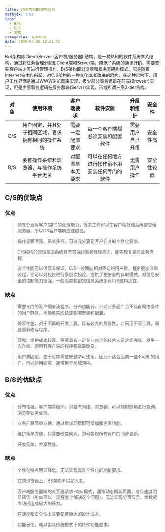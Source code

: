 ```yaml
---
title: CS架构和BS架构区别
mathjax: true
tags:
  - B/S
  - C/S
  - 架构
categories: 专业知识
date: 2019-03-26 12:01:42
---
```

B/S架构即Client/Server (客户机/服务器) 结构，是一种熟知的软件系统体系结构，通过将任务合理分配到Client端和Server端，降低了系统的通讯开销，需要安装客户端才可进行管理操作。B/S架构即浏览器和服务器架构模式。它是随着Internet技术的兴起，对C/S架构的一种变化或者改进的架构。在这种架构下，用户工作界面是通过WWW浏览器来实现，极少部分事务逻辑在前端(Browser)实现，但是主要事务逻辑在服务器端(Server)实现，形成所谓三层3-tier结构。

 对象 | 使用环境 | 客户端要求 | 软件安装 | 升级和维护 | 安全性
 :-: | :-: | :-: | :-: | :-: | :-:
 C/S | 用户固定，并且处于相同区域，要求拥有相同的操作系统 | 需要一定配置要求 | 每一个客户端都必须安装和配置软件 | 需要用户自己升级 | 安全性高
 B/S | 要有操作系统和浏览器，与操作系统平台无关 | 对配置基本无要求 | 可以在任何地方进行操作而不用安装任何专门的软件 | 无需用户操作 | 安全性较低
## C/S的优缺点
### 优点
>能充分发挥客户端PC的处理能力，很多工作可以在客户端处理后再提交给服务器，所以CS客户端响应速度快。

>操作界面漂亮、形式多样，可以充分满足客户自身的个性化要求。

>C/S结构的管理信息系统具有较强的事务处理能力，能实现复杂的业务流程。

>安全性能可以很容易保证，C/S一般面向相对固定的用户群，程序更加注重流程，它可以对权限进行多层次校验，提供了更安全的存取模式，对信息安全的控制能力很强。一般高度机密的信息系统采用C/S结构适宜。

### 缺点
>需要专门的客户端安装程序，分布功能弱，针对点多面广且不具备网络条件的用户群体，不能够实现快速部署安装和配置。

>兼容性差，对于不同的开发工具，具有较大的局限性。若采用不同工具，需要重新改写程序。  

>开发、维护成本较高，需要具有一定专业水准的技术人员才能完成，发生一次升级，则所有客户端的程序都需要改变。

>用户群固定。由于程序需要安装才可使用，因此不适合面向一些不可知的用户，所以适用面窄，通常用于局域网中。

## B/S的优缺点

### 优点
>分布性强，客户端零维护。只要有网络、浏览器，可以随时随地进行查询、浏览等业务处理。

>业务扩展简单方便，通过增加网页即可增加服务器功能。  

>维护简单方便，只需要改变网页，即可实现所有用户的同步更新。

>开发简单，共享性强。

### 缺点
>个性化特点明显降低，无法实现具有个性化的功能要求。

>在跨浏览器上，BS架构不尽如人意。

>客户端服务器端的交互是请求-响应模式，通常动态刷新页面，响应速度明显降低（Ajax可以一定程度上解决这个问题）。无法实现分页显示，给数据库访问造成较大的压力。

>在速度和安全性上需要花费巨大的设计成本。

>功能弱化，难以实现传统模式下的特殊功能要求。

